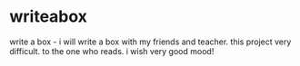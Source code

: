 # writeabox
write a box - i will write a box with my  friends and teacher. this project very difficult. to the one who reads. i wish very good mood!
